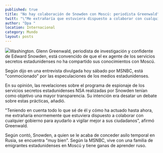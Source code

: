 ```yaml
---
published: true
title: "No hay colaboración de Snowden con Moscú: periodista Greenwald"
twitt: "\"Me extrañaría que estuviera dispuesto a colaborar con cualquier gobierno para ayudarlo a vigilar mejor a sus ciudadanos\", afirmó"
author: "Dpa "
location: Internacional
category: Mundo
layout: posts
---
```


![](http://i.imgur.com/kXy68h6m.jpg)Washington. Glenn Greenwald, periodista de investigación y confidente de Edward Snowden, está convencido de que el ex agente de los servicios secretos estadunidenses no ha compartido sus conocimientos con Moscú.

Según dijo en una entrevista divulgada hoy sábado por MSNBC, está "conmocionado" por las especulaciones de los medios estadunidenses.

En su opinión, las revelaciones sobre el programa de espionaje de los servicios secretos estadunidenses NSA realizadas por Snowden tenían como objetivo una mayor transparencia. Su intención era desatar un debate sobre estas prácticas, añadió.

"Teniendo en cuenta todo lo que sé de él y cómo ha actuado hasta ahora, me extrañaría enormemente que estuviera dispuesto a colaborar con cualquier gobierno para ayudarlo a vigilar mejor a sus ciudadanos", afirmó Greenwald.

Según contó, Snowden, a quien se le acaba de conceder asilo temporal en Rusia, se encuentra "muy bien". Según la MSNBC, vive con una familia de emigrantes estadunidenses en Moscú y tiene ganas de aprender ruso.
